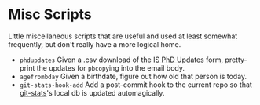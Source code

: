 Misc Scripts
============

Little miscellaneous scripts that are useful and used at least somewhat
frequently, but don't really have a more logical home.

- `phdupdates` Given a .csv download of the [IS PhD
  Updates](philadams.net/is-phd-updates) form, pretty-print the updates for
  `pbcopy`ing into the email body.
- `agefrombday` Given a birthdate, figure out how old that person is today.
- `git-stats-hook-add` Add a post-commit hook to the current repo so that
  [git-stats](https://github.com/IonicaBizau/git-stats)'s local db is updated
  automagically.
